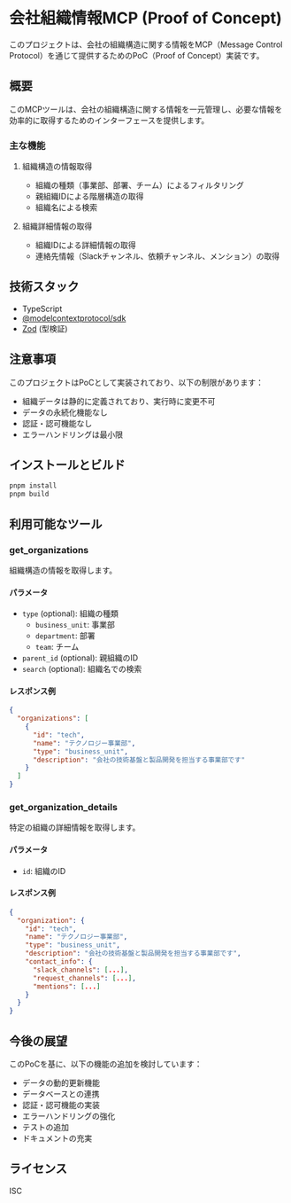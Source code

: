 # 会社組織情報MCP (Proof of Concept)

このプロジェクトは、会社の組織構造に関する情報をMCP（Message Control Protocol）を通じて提供するためのPoC（Proof of Concept）実装です。

## 概要

このMCPツールは、会社の組織構造に関する情報を一元管理し、必要な情報を効率的に取得するためのインターフェースを提供します。

### 主な機能

1. 組織構造の情報取得
   - 組織の種類（事業部、部署、チーム）によるフィルタリング
   - 親組織IDによる階層構造の取得
   - 組織名による検索

2. 組織詳細情報の取得
   - 組織IDによる詳細情報の取得
   - 連絡先情報（Slackチャンネル、依頼チャンネル、メンション）の取得

## 技術スタック

- TypeScript
- [@modelcontextprotocol/sdk](https://github.com/modelcontextprotocol/sdk)
- [Zod](https://zod.dev/) (型検証)

## 注意事項

このプロジェクトはPoCとして実装されており、以下の制限があります：

- 組織データは静的に定義されており、実行時に変更不可
- データの永続化機能なし
- 認証・認可機能なし
- エラーハンドリングは最小限

## インストールとビルド

```bash
pnpm install
pnpm build
```

## 利用可能なツール

### get_organizations

組織構造の情報を取得します。

#### パラメータ

- `type` (optional): 組織の種類
  - `business_unit`: 事業部
  - `department`: 部署
  - `team`: チーム
- `parent_id` (optional): 親組織のID
- `search` (optional): 組織名での検索

#### レスポンス例

```json
{
  "organizations": [
    {
      "id": "tech",
      "name": "テクノロジー事業部",
      "type": "business_unit",
      "description": "会社の技術基盤と製品開発を担当する事業部です"
    }
  ]
}
```

### get_organization_details

特定の組織の詳細情報を取得します。

#### パラメータ

- `id`: 組織のID

#### レスポンス例

```json
{
  "organization": {
    "id": "tech",
    "name": "テクノロジー事業部",
    "type": "business_unit",
    "description": "会社の技術基盤と製品開発を担当する事業部です",
    "contact_info": {
      "slack_channels": [...],
      "request_channels": [...],
      "mentions": [...]
    }
  }
}
```

## 今後の展望

このPoCを基に、以下の機能の追加を検討しています：

- データの動的更新機能
- データベースとの連携
- 認証・認可機能の実装
- エラーハンドリングの強化
- テストの追加
- ドキュメントの充実

## ライセンス

ISC

